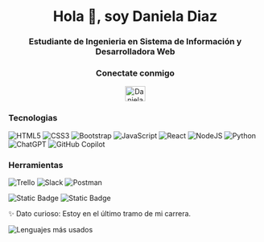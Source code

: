 <h1 align="center">Hola 👋, soy Daniela Diaz</h1>
<h3 align="center">Estudiante de Ingenieria en Sistema de Información y Desarrolladora Web</h3>

<h3 align="center">Conectate conmigo</h3>
<p align="center">
<a href="https://www.linkedin.com/in/daniela-diaz-255497304/" target=”_blank”><img align="center" src="https://raw.githubusercontent.com/rahuldkjain/github-profile-readme-generator/master/src/images/icons/Social/linked-in-alt.svg" alt="DanielaDiazLinkedIn" height="30" width="40" /></a>
</p>

<h3 align="left">Tecnologias</h3>

![HTML5](https://img.shields.io/badge/html5-%23E34F26.svg?style=for-the-badge&logo=html5&logoColor=white)
![CSS3](https://img.shields.io/badge/css3-%231572B6.svg?style=for-the-badge&logo=css3&logoColor=white)
![Bootstrap](https://img.shields.io/badge/bootstrap-%238511FA.svg?style=for-the-badge&logo=bootstrap&logoColor=white)
![JavaScript](https://img.shields.io/badge/javascript-%23323330.svg?style=for-the-badge&logo=javascript&logoColor=%23F7DF1E)
![React](https://img.shields.io/badge/react-%2320232a.svg?style=for-the-badge&logo=react&logoColor=%2361DAFB)
![NodeJS](https://img.shields.io/badge/node.js-6DA55F?style=for-the-badge&logo=node.js&logoColor=white)
![Python](https://img.shields.io/badge/python-3670A0?style=for-the-badge&logo=python&logoColor=ffdd54)
![ChatGPT](https://img.shields.io/badge/chatGPT-74aa9c?style=for-the-badge&logo=openai&logoColor=white)
![GitHub Copilot](https://img.shields.io/badge/github_copilot-8957E5?style=for-the-badge&logo=github-copilot&logoColor=white)

<h3 align="left">Herramientas</h3>

![Trello](https://img.shields.io/badge/Trello-%23026AA7.svg?style=for-the-badge&logo=Trello&logoColor=white)
![Slack](https://img.shields.io/badge/Slack-4A154B?style=for-the-badge&logo=slack&logoColor=white)
![Postman](https://img.shields.io/badge/Postman-FF6C37?style=for-the-badge&logo=postman&logoColor=white)


![Static Badge](https://img.shields.io/badge/Work-Marathon_Deportes-blue)
![Static Badge](https://img.shields.io/badge/Contact-danirocioinf%40gmail.com-orange)


✨ Dato curioso: Estoy en el último tramo de mi carrera.

![Lenguajes más usados](https://github-readme-stats.vercel.app/api/top-langs/?username=danielarodiaz&layout=compact&theme=radical)

